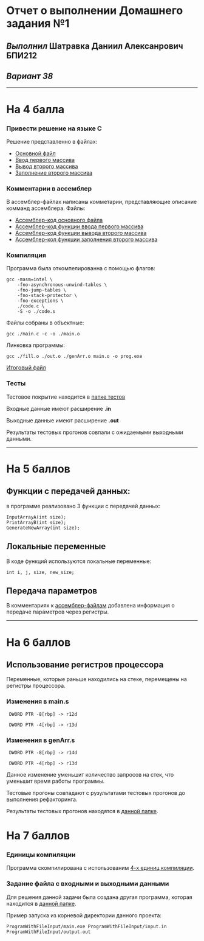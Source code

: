 # **Отчет о выполнении Домашнего задания №1**
## *Выполнил* Шатравка Даниил Алексанрович БПИ212
## *Вариант 38*

---

# На 4 балла
### Привести решение на языке C
Решение представленно в файлах:
- [Основной файл](./main.c)
- [Ввод первого массива](./fill.c)
- [Вывод второго массива](./out.c)
- [Заполнение второго массива](./genArr.c)

### Комментарии в ассемблер
В ассемблер-файлах написаны комметарии, представляющие описание комманд ассемблера.
Файлы:
- [Ассемблер-код основного файла](./main.o)
- [Ассемблер-код функции ввода первого массива](./fill.o)
- [Ассемблер-код функции вывода второго массива](./out.o)
- [Ассемблер-кол функции заполнения второго массива](./genArr.o)

### Компиляция 
Программа была откомпелированна с помощью флагов:
```
gcc -masm=intel \
    -fno-asynchronous-unwind-tables \
    -fno-jump-tables \
    -fno-stack-protector \
    -fno-exceptions \
    ./code.c \
    -S -o ./code.s
```

Файлы собраны в объектные:

`gcc ./main.c -c -o ./main.o`

Линковка программы:

`gcc ./fill.o ./out.o ./genArr.o main.o -o prog.exe`

[Итоговый файл](prog.exe)

### Тесты
Тестовое покрытие находится в [папке тестов](./tests/)

Входные данные имеют расширение **.in**

Выходные данные имеют расширение **.out**

Результаты тестовых прогонов совпали с ожидаемыми выходными данными.

---

# На 5 баллов 

## Функции с передачей данных:
в программе реализовано 3 функции с передачей данных:
```
InputArrayA(int size);
PrintArrayB(int size);
GenerateNewArray(int size);
```

## Локальные переменные
В коде функций используются локальные переменные:

`int i, j, size, new_size;`

## Передача параметров
В комментариях к [ассемблер-файлам](#комментарии-в-ассемблер) добавлена информация о передаче параметров через регистры.

---

# На 6 баллов
## Использование регистров процессора
Переменные, которые раньше находились на стеке, перемещены на регистры процессора.

### Изменения в main.s
` DWORD PTR -8[rbp] -> r12d`

` DWORD PTR -4[rbp] -> r13d`
### Изменения в genArr.s
` DWORD PTR -8[rbp] -> r14d`

` DWORD PTR -4[rbp] -> r13d`

Данное изменение уменьшит количество запросов на стек, что уменьшит время работы программы.

Тестовые прогоны совпадают с рузультатами тестовых прогонов до выполнения рефакторинга.

Результаты тестовых прогонов находятся в [данной папке](./tests_aftrer_ref/).


# На 7 баллов

### Единицы компиляции
Программа скомпилирована с использованим [4-х единиц компиляции](#комментарии-в-ассемблер).

### Задание файла с входными и выходными данными
Для решения данной задачи была создана другая программа, которая находится в [данной папке](./ProgramWithFileInput/).

Пример запуска из корневой директории данного проекта:

`ProgramWithFileInput/main.exe ProgramWithFileInput/input.in ProgramWithFileInput/output.out`